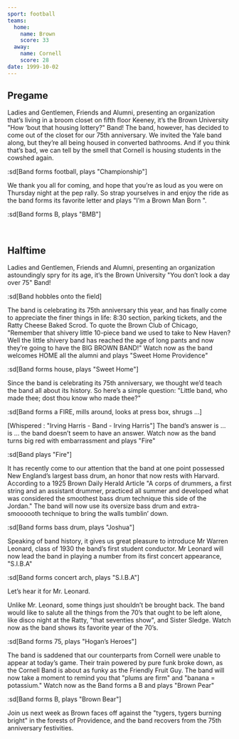 ```yaml
---
sport: football
teams:
  home:
    name: Brown
    score: 33
  away:
    name: Cornell
    score: 28
date: 1999-10-02
---
```


## Pregame

Ladies and Gentlemen, Friends and Alumni, presenting an organization that’s living in a broom closet on fifth floor Keeney, it’s the Brown University "How ‘bout that housing lottery?" Band! The band, however, has decided to come out of the closet for our 75th anniversary. We invited the Yale band along, but they’re all being housed in converted bathrooms. And if you think that’s bad, we can tell by the smell that Cornell is housing students in the cowshed again.

:sd[Band forms football, plays "Championship"]

We thank you all for coming, and hope that you’re as loud as you were on Thursday night at the pep rally. So strap yourselves in and enjoy the ride as the band forms its favorite letter and plays "I’m a Brown Man Born ".

:sd[Band forms B, plays "BMB"]

&nbsp;

## Halftime

Ladies and Gentlemen, Friends and Alumni, presenting an organization astoundingly spry for its age, it’s the Brown University "You don’t look a day over 75" Band!

:sd[Band hobbles onto the field]

The band is celebrating its 75th anniversary this year, and has finally come to appreciate the finer things in life: 8:30 section, parking tickets, and the Ratty Cheese Baked Scrod. To quote the Brown Club of Chicago, "Remember that shivery little 10-piece band we used to take to New Haven? Well the little shivery band has reached the age of long pants and now they’re going to have the BIG BROWN BAND!" Watch now as the band welcomes HOME all the alumni and plays "Sweet Home Providence"

:sd[Band forms house, plays "Sweet Home"]

Since the band is celebrating its 75th anniversary, we thought we’d teach the band all about its history. So here’s a simple question: "Little band, who made thee; dost thou know who made thee?"

:sd[Band forms a FIRE, mills around, looks at press box, shrugs ...]

[Whispered : "Irving Harris - Band - Irving Harris"] The band’s answer is ... is ... the band doesn’t seem to have an answer. Watch now as the band turns big red with embarrassment and plays "Fire"

:sd[Band plays "Fire"]

It has recently come to our attention that the band at one point possessed New England’s largest bass drum, an honor that now rests with Harvard. According to a 1925 Brown Daily Herald Article "A corps of drummers, a first string and an assistant drummer, practiced all summer and developed what was considered the smoothest bass drum technique this side of the Jordan." The band will now use its oversize bass drum and extra-smoooooth technique to bring the walls tumblin’ down.

:sd[Band forms bass drum, plays "Joshua"]

Speaking of band history, it gives us great pleasure to introduce Mr Warren Leonard, class of 1930 the band’s first student conductor. Mr Leonard will now lead the band in playing a number from its first concert appearance, "S.I.B.A"

:sd[Band forms concert arch, plays "S.I.B.A"]

Let’s hear it for Mr. Leonard.

Unlike Mr. Leonard, some things just shouldn’t be brought back. The band would like to salute all the things from the 70’s that ought to be left alone, like disco night at the Ratty, "that seventies show", and Sister Sledge. Watch now as the band shows its favorite year of the 70’s.

:sd[Band forms 75, plays "Hogan’s Heroes"]

The band is saddened that our counterparts from Cornell were unable to appear at today’s game. Their train powered by pure funk broke down, as the Cornell Band is about as funky as the Friendly Fruit Guy. The band will now take a moment to remind you that "plums are firm" and "banana = potassium." Watch now as the Band forms a B and plays "Brown Pear"

:sd[Band forms B, plays "Brown Bear"]

Join us next week as Brown faces off against the "tygers, tygers burning bright" in the forests of Providence, and the band recovers from the 75th anniversary festivities.
